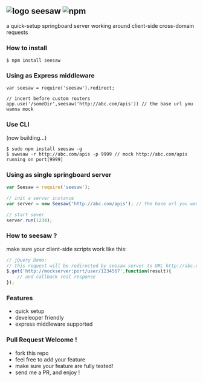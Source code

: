 ![logo](http://ww2.sinaimg.cn/large/61ff0de3gw1e7m89xtn9ej201k017t8i.jpg) seesaw ![npm](https://badge.fury.io/js/seesaw.png)
---

a quick-setup springboard server working around client-side cross-domain requests

### How to install

````
$ npm install seesaw
````

### Using as Express middleware

````
var seesaw = require('seesaw').redirect;

// incert before custom routers
app.use('/someDir',seesaw('http://abc.com/apis')) // the base url you wanna mock
````

### Use CLI

(now building...)

````
$ sudo npm install seesaw -g
$ swwsaw -r http://abc.com/apis -p 9999 // mock http://abc.com/apis running on port[9999]
````

### Using as single springboard server

````javascript
var Seesaw = require('seesaw');

// init a server instance
var server = new Seesaw('http://abc.com/apis'); // the base url you wanna mock

// start sever
server.run(1234);
````

### How to seesaw ?

make sure your client-side scripts work like this:

````javascript
// jQuery Demo:
// this request will be redirected by seesaw server to URL http://abc.com/apis/user/1234567
$.get('http://mockserver:port/user/1234567',function(result){
    // and callback real response
});
````

### Features

- quick setup
- develeoper friendly
- express middleware supported

### Pull Request Welcome !

- fork this repo
- feel free to add your feature
- make sure your feature are fully tested!
- send me a PR, and enjoy !